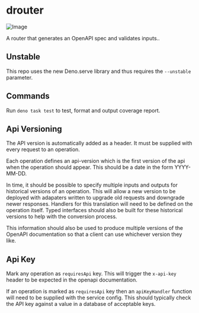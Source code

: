 # drouter

![Image](https://img.shields.io/badge/coverage-100%25-green)

A router that generates an OpenAPI spec and validates inputs..

## Unstable

This repo uses the new Deno.serve library and thus requires the `--unstable`
parameter.

## Commands

Run `deno task test` to test, format and output coverage report.

## Api Versioning

The API version is automatically added as a header. It must be supplied with
every request to an operation.

Each operation defines an api-version which is the first version of the api when
the operation should appear. This should be a date in the form YYYY-MM-DD.

In time, it should be possible to specify multiple inputs and outputs for
historical versions of an operation. This will allow a new version to be
deployed with adapaters written to upgrade old requests and downgrade newer
responses. Handlers for this translation will need to be defined on the
operation itself. Typed interfaces should also be built for these historical
versions to help with the conversion process.

This information should also be used to produce multiple versions of the OpenAPI
documentation so that a client can use whichever version they like.

## Api Key

Mark any operation as `requiresApi` key. This will trigger the `x-api-key`
header to be expected in the openapi documentation.

If an operation is marked as `requiresApi` key then an `apiKeyHandler` function
will need to be supplied with the service config. This should typically check
the API key against a value in a database of acceptable keys.
